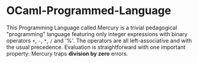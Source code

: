 # OCaml-Programmed-Language
This Programming Language called Mercury is a trivial pedagogical "programming" language featuring 
only integer expressions with binary operators `+`, `-`, `*`, `/` and '%'.
The operators are all left-associative and with the usual precedence. Evaluation is straightforward with 
one important property: Mercury traps **division by zero** errors.

